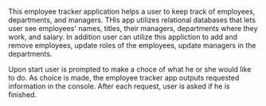 This employee tracker application helps a user to keep track of employees, departments, and managers. 
THis app utilizes relational databases that lets user see employees' names, titles, their managers, departments where they work, and salary.
In addition user can utilize this appliction to add and remove employees, update roles of the employees, update managers in the departments. 

Upon start user is prompted to make a choce of what he or she would like to do. As choice is made, the employee tracker app outputs requested information in the console. After each request, user is asked if he is finished. 
